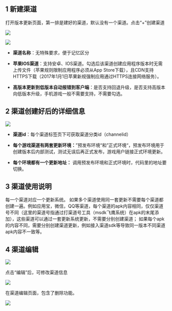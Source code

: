## 1 新建渠道

打开版本更新页面，第一排是建好的渠道，默认没有一个渠道。点击“+”创建渠道

![](http://imgcache.tce.fsphere.cn/static/mc.qcloudimg.com/static/img/5ae99eb84c1f90f6efe99aa7a2bb2899/qudao1.png)

![](http://imgcache.tce.fsphere.cn/static/mc.qcloudimg.com/static/img/819f8e8c002b7a17fedf65f6d2b02f10/qudao2.png)

- **渠道名称**：无特殊要求，便于记忆区分

- **苹果IOS渠道**：支持安卓、IOS渠道。勾选后该渠道创建应用程序版本时无需上传文件（苹果规则限制应用程序必须从App Store下载），且CDN支持HTTPS下载（2017年1月1日苹果新规强制应用通过HTTPS连接网络服务）。  

- **高版本更新到低版本自动报错到客户端**：是否支持回退升级，是否支持高版本向低版本升级，手机游戏一般不需要支持，不需要勾选。


## 2 渠道创建好后的详细信息

![](http://imgcache.tce.fsphere.cn/static/mc.qcloudimg.com/static/img/4dd82898c874153e4368ed9c9b022d2d/image.png)

- **渠道id**：每个渠道标签页下可获取渠道分类id（channelid）

- **每个游戏渠道有两套更新环境：**”预发布环境“和”正式环境“，预发布环境用于创建版本后内部测试，测试无误后再正式发布，游戏用户链接正式环境更新。

- **每个环境都有一个更新地址：** 调用预发布环境和正式环境时，代码里的地址要切换。

## 3 渠道使用说明  
  
每一个渠道对应一个更新系统。
如果多个渠道使用同一套更新不需要每个渠道都创建一遍。例如应用宝，微信，QQ等渠道，每个渠道的apk内容相同，仅仅渠道号不同（这里的渠道号指通过打渠道号工具（msdk飞鹰系统）在apk的末尾添加），这些渠道可以通过一套更新系统更新，不需要分别创建渠道；
如果每个apk的内容不同，需要分别创建渠道更新，例如接入渠道sdk等导致同一版本不同渠道apk内容不一致等。


## 4 渠道编辑

![](http://imgcache.tce.fsphere.cn/static/mc.qcloudimg.com/static/img/178afb610b28a5d58e586a24a60cf62a/qudao-bianji1.png)

点击“编辑”后，可修改渠道信息

![](http://imgcache.tce.fsphere.cn/static/mc.qcloudimg.com/static/img/9eed1bdf2a0cae716f0b8aeda6aa51d1/qudao-bianji2.png) 

在渠道编辑页面，包含了删除功能。

![](http://imgcache.tce.fsphere.cn/static/mc.qcloudimg.com/static/img/c4913bfdc592716396a1c267b184200b/qudao-shanchu.png)



